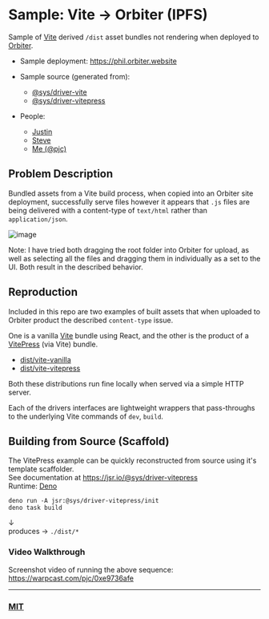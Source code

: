 # Sample: Vite → Orbiter (IPFS)

Sample of [Vite](https://vite.dev/) derived `/dist` asset bundles not rendering when deployed to [Orbiter](https://app.orbiter.host/).

- Sample deployment: https://phil.orbiter.website
- Sample source (generated from): 
  - [@sys/driver-vite](https://jsr.io/@sys/driver-vite)
  - [@sys/driver-vitepress](https://jsr.io/@sys/driver-vitepress)
  
- People:
  - [Justin](https://warpcast.com/polluterofminds)
  - [Steve](https://warpcast.com/stevedylandev.eth)
  - [Me (@pjc)](https://warpcast.com/pjc)



## Problem Description
Bundled assets from a Vite build process, when copied into an Orbiter site deployment, successfully serve files however it appears that `.js` files are being delivered with a content-type of `text/html` rather than `application/json`.

![image](https://github.com/user-attachments/assets/7c2c5694-feea-43e6-9744-3407992038c2)

Note: I have tried both dragging the root folder into Orbiter for upload, as well as selecting all the files and dragging them in individually as a set to the UI.  Both result in the described behavior.


## Reproduction

Included in this repo are two examples of built assets that when uploaded to Orbiter product the described `content-type` issue. 

One is a vanilla [Vite](https://vite.dev/) bundle using React, and the other is the product of a [VitePress](https://vitepress.dev/) (via Vite) bundle.

- [dist/vite-vanilla](dist/vite-vanilla/)
- [dist/vite-vitepress](dist/vite-vitepress/)

Both these distributions run fine locally when served via a simple HTTP server.

Each of the drivers interfaces are lightweight wrappers that pass-throughs to the underlying Vite commands of `dev`, `build`.



## Building from Source (Scaffold)
The VitePress example can be quickly reconstructed from source using it's template scaffolder.  
See documentation at https://jsr.io/@sys/driver-vitepress  
Runtime: [Deno](https://deno.com/)

```
deno run -A jsr:@sys/driver-vitepress/init
deno task build
```
↓  
produces → `./dist/*`

### Video Walkthrough
Screenshot video of running the above sequence:  
https://warpcast.com/pjc/0xe9736afe





---
### [MIT](/LICENCE)
